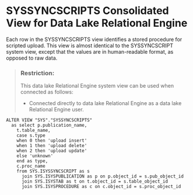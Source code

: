 <!-- loio3bea783d6c5f10148e15a1a78afbbffb -->

# SYSSYNCSCRIPTS Consolidated View for Data Lake Relational Engine

Each row in the SYSSYNCSCRIPTS view identifies a stored procedure for scripted upload. This view is almost identical to the SYSSYNCSCRIPT system view, except that the values are in human-readable format, as opposed to raw data.



> ### Restriction:  
> This data lake Relational Engine system view can be used when connected as follows:
> 
> -   Connected directly to data lake Relational Engine as a data lake Relational Engine user.



```
ALTER VIEW "SYS"."SYSSYNCSCRIPTS"
  as select p.publication_name,
    t.table_name,
    case s.type
    when 0 then 'upload insert'
    when 1 then 'upload delete'
    when 2 then 'upload update'
    else 'unknown'
    end as type,
    c.proc_name
    from SYS.ISYSSYNCSCRIPT as s
      join SYS.ISYSPUBLICATION as p on p.object_id = s.pub_object_id
      join SYS.ISYSTAB as t on t.object_id = s.table_object_id
      join SYS.ISYSPROCEDURE as c on c.object_id = s.proc_object_id
```

